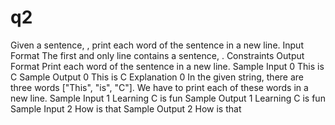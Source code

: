 # q2
Given a sentence, , print each word of the sentence in a new line.  Input Format  The first and only line contains a sentence, .  Constraints   Output Format  Print each word of the sentence in a new line.  Sample Input 0  This is C  Sample Output 0  This is C Explanation 0  In the given string, there are three words ["This", "is", "C"]. We have to print each of these words in a new line.  Sample Input 1  Learning C is fun Sample Output 1  Learning C is fun Sample Input 2  How is that Sample Output 2  How is that
